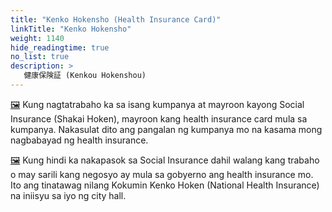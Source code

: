 ```yaml
---
title: "Kenko Hokensho (Health Insurance Card)"
linkTitle: "Kenko Hokensho"
weight: 1140
hide_readingtime: true
no_list: true
description: >
   健康保険証 (Kenkou Hokenshou)
---
```

[🖼](/static/img/kenko-hokensho-health-insurance-card-shakai.jpg) Kung nagtatrabaho ka sa isang kumpanya at mayroon kayong Social Insurance (Shakai Hoken), mayroon kang health insurance card mula sa kumpanya. Nakasulat dito ang pangalan ng kumpanya mo na kasama mong nagbabayad ng health insurance.

[🖼](/static/img/kenko-hokensho-health-insurance-card-kokumin.jpg) Kung hindi ka nakapasok sa Social Insurance dahil walang kang trabaho o may sarili kang negosyo ay mula sa gobyerno ang health insurance mo. Ito ang tinatawag nilang Kokumin Kenko Hoken (National Health Insurance) na iniisyu sa iyo ng city hall.